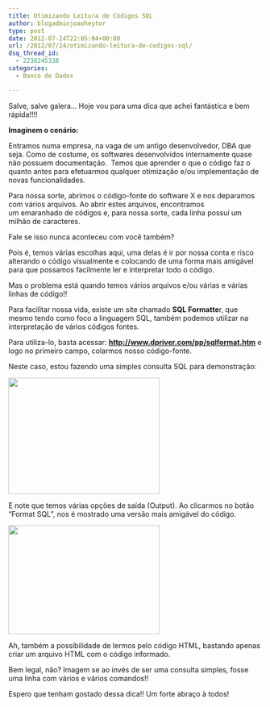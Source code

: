 ```yaml
---
title: Otimizando Leitura de Códigos SQL
author: blogadminjoaoheytor
type: post
date: 2012-07-24T22:05:04+00:00
url: /2012/07/24/otimizando-leitura-de-codigos-sql/
dsq_thread_id:
  - 2236245338
categories:
  - Banco de Dados

---
```

Salve, salve galera&#8230; Hoje vou para uma dica que achei fantástica e bem rápida!!!!

**Imaginem o cenário:**

Entramos numa empresa, na vaga de um antigo desenvolvedor, DBA que seja. Como de costume, os softwares desenvolvidos internamente quase não possuem documentação.  Temos que aprender o que o código faz o quanto antes para efetuarmos qualquer otimização e/ou implementação de novas funcionalidades.

Para nossa sorte, abrimos o código-fonte do software X e nos deparamos com vários arquivos. Ao abrir estes arquivos, encontramos um emaranhado de códigos e, para nossa sorte, cada linha possuí um milhão de caracteres.

Fale se isso nunca aconteceu com você também?

Pois é, temos várias escolhas aqui, uma delas é ir por nossa conta e risco alterando o código visualmente e colocando de uma forma mais amigável para que possamos facilmente ler e interpretar todo o código.

Mas o problema está quando temos vários arquivos e/ou várias e várias linhas de código!!

Para facilitar nossa vida, existe um site chamado **SQL Formatte**r, que mesmo tendo como foco a linguagem SQL, também podemos utilizar na interpretação de vários códigos fontes.

Para utiliza-lo, basta acessar: **<a href="http://www.dpriver.com/pp/sqlformat.htm" target="_blank">http://www.dpriver.com/pp/sqlformat.htm</a>** e logo no primeiro campo, colarmos nosso código-fonte.

Neste caso, estou fazendo uma simples consulta SQL para demonstração:

<img loading="lazy" class="aligncenter size-medium wp-image-647" title="001" src="/img/sites/4/2012/07/0011-300x231.png" alt="" width="300" height="231" /> 

E note que temos várias opções de saída (Output). Ao clicarmos no botão &#8220;Format SQL&#8221;, nos é mostrado uma versão mais amigável do código.

<img loading="lazy" class="aligncenter size-medium wp-image-646" title="002" src="/img/sites/4/2012/07/0021-300x216.png" alt="" width="300" height="216" /> 

Ah, também a possibilidade de lermos pelo código HTML, bastando apenas criar um arquivo HTML com o código informado.

Bem legal, não? Imagem se ao invés de ser uma consulta simples, fosse uma linha com vários e vários comandos!!

Espero que tenham gostado dessa dica!! Um forte abraço à todos!
